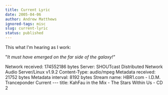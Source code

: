 ```yaml
---
title: Current Lyric
date: 2005-04-06
author: Andrew Matthews
ignored-tags: misc
slug: current-lyric
status: published
---
```


This what I'm hearing as I work:

"*It must have emerged on the far side of the galaxy!"*

Network received: 174552186 bytes
Server: SHOUTcast Distributed Network Audio Server/Linux v1.9.2
Content-Type: audio/mpeg
Metadata received: 21752 bytes
Metadata interval: 8192 bytes
Stream name: HBR1.com - I.D.M. Tranceponder
Current ---
title: KahFau in the Mix - The Stars Within Us - CD 2
